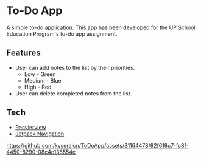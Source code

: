 # To-Do App

A simple to-do application. This app has been developed for the UP School Education Program's to-do app assignment.

## Features

- User can add notes to the list by their priorities. 
  - Low - Green
  - Medium - Blue 
  - High - Red
- User can delete completed notes from the list.

## Tech

- [Recylerview](https://developer.android.com/develop/ui/views/layout/recyclerview)
- [Jetpack Navigation](https://developer.android.com/guide/navigation/get-started)


https://github.com/kvseralcn/ToDoApp/assets/31164478/92f619c7-fc8f-4450-8290-08c4c138554c

